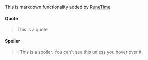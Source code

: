 This is markdown functionality added by [RuneTime](http://runetime.com/).

#### Quote

> This is a quote

#### Spoiler

>! This is a spoiler.  You can't see this unless you hover over it.